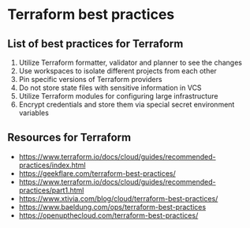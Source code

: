 # Terraform best practices

## List of best practices for Terraform

1. Utilize Terraform formatter, validator and planner to see the changes
2. Use workspaces to isolate different projects from each other
3. Pin specific versions of Terraform providers
4. Do not store state files with sensitive information in VCS
5. Utilize Terraform modules for configuring large infrastructure
6. Encrypt credentials and store them via special secret environment variables

## Resources for Terraform

* <https://www.terraform.io/docs/cloud/guides/recommended-practices/index.html>
* <https://geekflare.com/terraform-best-practices/>
* <https://www.terraform.io/docs/cloud/guides/recommended-practices/part1.html>
* <https://www.xtivia.com/blog/cloud/terraform-best-practices/>
* <https://www.baeldung.com/ops/terraform-best-practices>
* <https://openupthecloud.com/terraform-best-practices/>